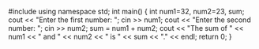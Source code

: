 #include <iostream>
using namespace std;
int main() {
    int num1=32, num2=23, sum;
    cout << "Enter the first number: ";
    cin >> num1;
    cout << "Enter the second number: ";
    cin >> num2;
    sum = num1 + num2;
    cout << "The sum of " << num1 << " and " << num2 << " is " << sum << "." << endl;
    return 0;
}
